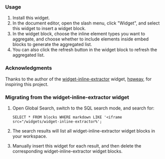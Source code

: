 ### Usage

1. Install this widget.
2. In the document editor, open the slash menu, click "Widget", and select this widget to insert a widget block.
3. In the widget block, choose the inline element types you want to aggregate, and choose whether to include elements inside embed blocks to generate the aggregated list.
4. You can also click the refresh button in the widget block to refresh the aggregated list.

### Acknowledgments

Thanks to the author of the [widget-inline-extractor](https://github.com/hqweay/widget-inline-extractor) widget, [hqweay](https://github.com/hqweay), for inspiring this project.

### Migrating from the widget-inline-extractor widget

1. Open Global Search, switch to the SQL search mode, and search for:
  
    `SELECT * FROM blocks WHERE markdown LIKE '<iframe src="/widgets/widget-inline-extractor%';`

2. The search results will list all widget-inline-extractor widget blocks in your workspace.
3. Manually insert this widget for each result, and then delete the corresponding widget-inline-extractor widget blocks.
